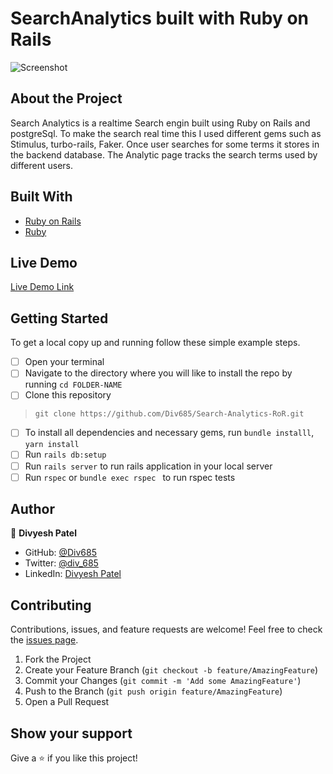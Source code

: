 # SearchAnalytics built with Ruby on Rails

![Screenshot](/screencapture.png)

## About the Project

Search Analytics is a realtime Search engin built using Ruby on Rails and postgreSql. To make the search real time this I used different gems such as Stimulus, turbo-rails, Faker. Once user searches for some terms it stores in the backend database. 
The Analytic page tracks the search terms used by different users.

## Built With

* [Ruby on Rails](https://rubyonrails.org/)
* [Ruby](https://www.ruby-lang.org/en/)

## Live Demo

[Live Demo Link]()


## Getting Started

To get a local copy up and running follow these simple example steps.
- [ ] Open your terminal
- [ ]  Navigate to the directory where you will like to install the repo by running `cd FOLDER-NAME` 
- [ ] Clone this repository
 > `git clone https://github.com/Div685/Search-Analytics-RoR.git`
- [ ] To install all dependencies and necessary gems, run `bundle installl`, `yarn install`
- [ ] Run `rails db:setup`
- [ ] Run `rails server` to run rails application in your local server
- [ ] Run `rspec` or `bundle exec rspec ` to run rspec tests

## Author

👤 **Divyesh Patel**

- GitHub: [@Div685](https://github.com/Div685)
- Twitter: [@div_685](https://twitter.com/div_685)
- LinkedIn: [Divyesh Patel](https://www.linkedin.com/in/divyesh-daxa-patel/)

## Contributing

Contributions, issues, and feature requests are welcome!
Feel free to check the [issues page](../../issues).

1. Fork the Project
2. Create your Feature Branch (`git checkout -b feature/AmazingFeature`)
3. Commit your Changes (`git commit -m 'Add some AmazingFeature'`)
4. Push to the Branch (`git push origin feature/AmazingFeature`)
5. Open a Pull Request


## Show your support

Give a ⭐️ if you like this project!